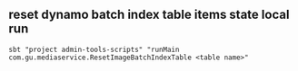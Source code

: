 
## reset dynamo batch index table items state local run

`sbt "project admin-tools-scripts" "runMain com.gu.mediaservice.ResetImageBatchIndexTable <table name>"`
